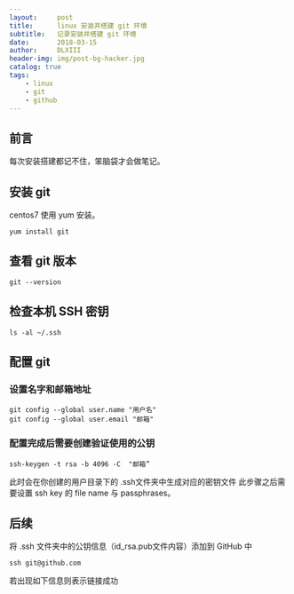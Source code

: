 ```yaml
---
layout:     post
title:      linux 安装并搭建 git 环境
subtitle:   记录安装并搭建 git 环境
date:       2018-03-15
author:     DLXIII
header-img: img/post-bg-hacker.jpg
catalog: true
tags:
    - linux
    - git
    - github
---
```



## 前言

每次安装搭建都记不住，笨脑袋才会做笔记。

## 安装 git

centos7 使用 yum 安装。

~~~
yum install git
~~~

## 查看 git 版本

~~~
git --version
~~~

## 检查本机 SSH 密钥

~~~
ls -al ~/.ssh
~~~

## 配置 git

### 设置名字和邮箱地址

~~~
git config --global user.name "用户名"
git config --global user.email "邮箱"
~~~

### 配置完成后需要创建验证使用的公钥

~~~
ssh-keygen -t rsa -b 4096 -C  "邮箱”
~~~

此时会在你创建的用户目录下的 .ssh文件夹中生成对应的密钥文件
此步骤之后需要设置 ssh key 的 file name 与 passphrases。

## 后续

将 .ssh 文件夹中的公钥信息（id_rsa.pub文件内容）添加到 GitHub 中

~~~
ssh git@github.com
~~~

若出现如下信息则表示链接成功
